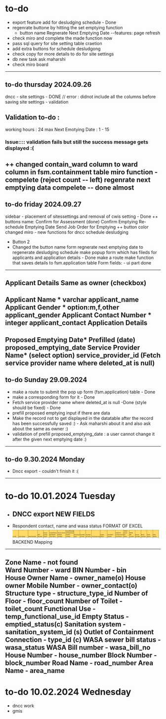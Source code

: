 # to-do 
- export feature add for desludging schedule - Done
- regenrate buttone by hitting the set emptying function 
  - button name Regnerate Next Emptying Date
  --features: page refresh
- check miro and complete the made function now  
- pass sql query for site setting table craetion 
- add extra buttons for schedule desludgong 
- check copy for more details to do for site settings 
- db new task ask maharshi 
- check miro board
------------------------------------------------------------------------------------------
## to-do thursday 2024.09.26
dncc - site settings - DONE
// error : didnot include all the columns before saving 
site settings - validation 
## Validation to-do :
working hours : 24 max 
Next Emotying Date : 1 - 15 
### Issue:::: validation fails but still the success message gets displayed :(
  ++ changed contain_ward column to ward column in fsm.containment table
miro function - compelete (reject count -- left)
regenrate next emptying data compelete -- done almost 
--------------------------------------------------------------------------------------
## to-do friday 2024.09.27
sidebar - placement of sitessettings and removal of cwis setting - Done
++ buttons name:
Confirm for Assessment (done)
Confirm Emptying
Re-schedule Emptying Date
Send Job Order for Emptying
++ button color changed
miro - new functions for dncc schedule desludging
- Button 2 
- Changed the button name form regnerate next emptying date to regenerate desludging schedule
  make popup form which has fileds for applicants and application details - Done
  make a route 
  make function that saves details to fsm.application table
Form fields: - ui part done 
-------------
Applicant Details                               Same as owner (checkbox)
----------------------------------------------------------------------------------------------
Applicant Name *             varchar                applicant_name
Applicant Gender *           option:m,f,other       applicant_gender
Applicant Contact Number *   integer                applicant_contact
Application Details
-----------------------------------------------------------------------------------------------
Proposed Emptying Date*    Prefilled (date)          proposed_emptying_date
Service Provider Name*      (select option)          service_provider_id
(Fetch service provider name where deleted_at is null)
-----------------------------------------------------------------------------------------------
## to-do  Sunday 29.09.2024
- make a route to submit the pop up form  (fsm.application) table  - Done
- make a corresponding form for it  - Done
- Fetch service provider name where deleted_at is null -Done 
  (style should be fixed) - Done
- prefill proposed emptying input if there are data
- Make the record not to get displayed in the datatable after the record has been successfully saved :) - Ask maharshi about it 
 and also ask about the same as owner :)
- validation of prefill proposed_emptying_date : a user cannot change it after the given next emptying date :) 
----------------------------------------------------------------------------------------------
## to-do 9.30.2024 Monday
- Dncc export - couldn't finish it :(
----------------------------------------------------------------------------------------------
# to-do 10.01.2024 Tuesday 
- DNCC export 
  NEW FIELDS 
  -----------
- Respondent contact, name and wasa status
FORMAT OF EXCEL 
![alt text](image.png)
BACKEND Mapping
---------------
Zone Name - not found   
Ward Number - ward
BIN Number - bin        
House Owner Name - owner_name(o)
House owner Mobile Number - owner_contact(o)
Structure type - structure_type_id 
Number of Floor - floor_count
Number of Toilet - toilet_count
Functional Use - temp_functional_use_id
Empty Status - emptied_status(c)
Sanitation system - sanitation_system_id (s)
Outlet of Containment Connection - type_id (c)
WASA sewer bill status - wasa_status
WASA Bill number - wasa_bill_no
House Number - house_number
Block Number - block_number
Road Name - road_number
Area Name - area_name
----------------------------------------------------------------------------------------------
# to-do 10.02.2024 Wednesday
- dncc work 
- gmis